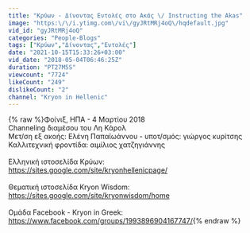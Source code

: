 ```yaml
---
title: "Κρύων - Δίνοντας Εντολές στο Ακάς \/ Instructing the Akas"
image: "https:\/\/i.ytimg.com\/vi\/gyJRtMRj4oQ\/hqdefault.jpg"
vid_id: "gyJRtMRj4oQ"
categories: "People-Blogs"
tags: ["Κρύων","Δίνοντας","Εντολές"]
date: "2021-10-15T15:33:26+03:00"
vid_date: "2018-05-04T06:46:25Z"
duration: "PT27M5S"
viewcount: "7724"
likeCount: "249"
dislikeCount: "2"
channel: "Kryon in Hellenic"
---
```

{% raw %}Φοίνιξ, ΗΠΑ - 4 Μαρτίου 2018 <br />Channeling διαμέσου του Λη Κάρολ  <br />Μετ/ση εξ ακοής: Ελένη Παπαϊωάννου - υποτ/σμός: γιώργος κυρίτσης <br />Καλλιτεχνική φροντίδα: αιμίλιος χατζηγιάννης   <br /><br />Ελληνική ιστοσελίδα Κρύων:<br /><a rel="nofollow" target="blank" href="https://sites.google.com/site/kryonhellenicpage/">https://sites.google.com/site/kryonhellenicpage/</a><br /><br />Θεματική ιστοσελίδα Kryon Wisdom:<br /><a rel="nofollow" target="blank" href="https://sites.google.com/site/kryonwisdom/home">https://sites.google.com/site/kryonwisdom/home</a><br /> <br />Ομάδα Facebook - Kryon in Greek:  <br /><a rel="nofollow" target="blank" href="https://www.facebook.com/groups/1993896904167747/">https://www.facebook.com/groups/1993896904167747/</a>{% endraw %}
